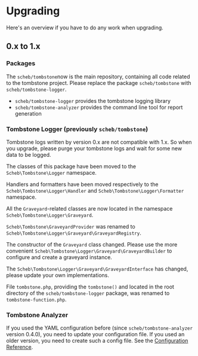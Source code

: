 Upgrading
=========

Here's an overview if you have to do any work when upgrading.

0.x to 1.x
----------

### Packages

The `scheb/tombstone`now is the main repository, containing all code related to the tombstone project. Please replace
the package `scheb/tombstone` with `scheb/tombstone-logger`.

- `scheb/tombstone-logger` provides the tombstone logging library
- `scheb/tombstone-analyzer` provides the command line tool for report generation

### Tombstone Logger (previously `scheb/tombstone`)

Tombstone logs written by version 0.x are not compatible with 1.x. So when you upgrade, please purge your tombstone logs
and wait for some new data to be logged.

The classes of this package have been moved to the `Scheb\Tombstone\Logger` namespace.

Handlers and formatters have been moved respectively to the `Scheb\Tombstone\Logger\Handler` and
`Scheb\Tombstone\Logger\Formatter` namespace.

All the `Graveyard`-related classes are now located in the namespace `Scheb\Tombstone\Logger\Graveyard`.

`Scheb\Tombstone\GraveyardProvider` was renamed to `Scheb\Tombstone\Logger\Graveyard\GraveyardRegistry`.

The constructor of the `Graveyard` class changed. Please use the more convenient
`Scheb\Tombstone\Logger\Graveyard\GraveyardBuilder` to configure and create a graveyard instance.

The `Scheb\Tombstone\Logger\Graveyard\GraveyardInterface` has changed, please update your own implementations.

File `tombstone.php`, providing the `tombstone()` and located in the root directory of the `scheb/tombstone-logger`
package, was renamed to `tombstone-function.php`.

### Tombstone Analyzer

If you used the YAML configuration before (since `scheb/tombstone-analyzer` version 0.4.0), you need to update your
configuration file. If you used an older version, you need to create such a config file. See the
[Configuration Reference](doc/analyzer/configuration.md).
